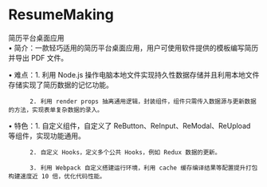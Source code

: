 # ResumeMaking
简历平台桌面应用   
 •  简介：一款轻巧适用的简历平台桌面应用，用户可使用软件提供的模板编写简历并导出 PDF 文件。

 •  难点：1. 利用 Node.js 操作电脑本地文件实现持久性数据存储并且利用本地文件存储实现了简历数据的记忆功能。
 
          2. 利用 render props 抽离通用逻辑，封装组件，组件只需传入数据源与更新数据的方法，实现表单复杂数据的录入。

 •  特色：1. 自定义组件，自定义了 ReButton、ReInput、ReModal、ReUpload 等组件，实现功能通用。
 
          2. 自定义 Hooks，定义多个公共 Hooks，例如 Redux 数据的更新。
          
          3. 利用 Webpack 自定义搭建运行环境，利用 cache 缓存编译结果等配置提升打包构建速度近 10 倍，优化代码性能。
